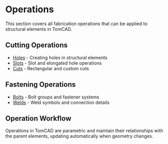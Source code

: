 # Operations

This section covers all fabrication operations that can be applied to structural elements in TomCAD.

## Cutting Operations
- [Holes](holes.md) - Creating holes in structural elements
- [Slots](slots.md) - Slot and elongated hole operations
- [Cuts](cuts.md) - Rectangular and custom cuts

## Fastening Operations
- [Bolts](bolts.md) - Bolt groups and fastener systems
- [Welds](welds.md) - Weld symbols and connection details

## Operation Workflow

Operations in TomCAD are parametric and maintain their relationships with the parent elements, updating automatically when geometry changes.
